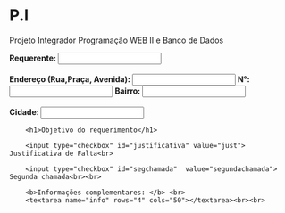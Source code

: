 # P.I
Projeto Integrador Programação WEB II e Banco de Dados
<!--html requerimento-->
<!DOCTYPE html>
<html lang="en">
<head>
    <meta charset="UTF-8">
    <meta name="viewport" content="width=device-width, initial-scale=1.0">
    <title>Requerimento</title>
</head>
<body>
    <form method="post">   
        <b>Requerente: </b> <input name="requerente" type="text" ><br><br>
        <b>Endereço (Rua,Praça, Avenida): </b> <input name="end" type="text" >
        <b>N°: </b> <input name="num" type="text" >
        <b>Bairro: </b> <input name="Email" type="text" ><br><br>
        <b>Cidade: </b> <input name="Cidade" type="text" >
       
        <h1>Objetivo do requerimento</h1>
        
        <input type="checkbox" id="justificativa" value="just"> Justificativa de Falta<br>

        <input type="checkbox" id="segchamada"  value="segundachamada"> Segunda chamada<br><br>
       
        <b>Informações complementares: </b> <br>
        <textarea name="info" rows="4" cols="50"></textarea><br><br>
        
</html>
